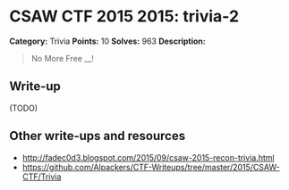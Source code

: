 # CSAW CTF 2015 2015: trivia-2

**Category:** Trivia
**Points:** 10
**Solves:** 963
**Description:**

> No More Free __!


## Write-up

(TODO)

## Other write-ups and resources

* <http://fadec0d3.blogspot.com/2015/09/csaw-2015-recon-trivia.html>
* <https://github.com/Alpackers/CTF-Writeups/tree/master/2015/CSAW-CTF/Trivia>
